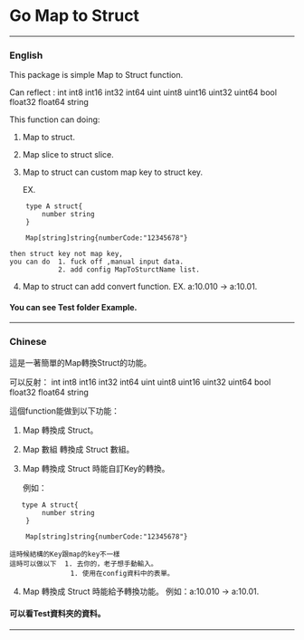 # Go Map to Struct

---
### English

This package is simple Map to Struct function.

Can reflect :
    int     int8        int16       int32       int64
    uint    uint8       uint16      uint32      uint64
    bool    float32     float64     string

This function can doing:

1. Map to struct.
2. Map slice to struct slice.
3. Map to struct can custom map key to struct key.
    
    EX.
``` 
    type A struct{
        number string
    }

    Map[string]string{numberCode:"12345678"}
```

    then struct key not map key,
    you can do  1. fuck off ,manual input data.
                2. add config MapToSturctName list.

4. Map to struct can add convert function.
    EX. a:10.010 -> a:10.01.

#### You can see Test folder Example.

---

### Chinese

這是一著簡單的Map轉換Struct的功能。

可以反射：
    int     int8        int16       int32       int64
    uint    uint8       uint16      uint32      uint64
    bool    float32     float64     string

這個function能做到以下功能：

1. Map 轉換成 Struct。
2. Map 數組 轉換成 Struct 數組。
3. Map 轉換成 Struct 時能自訂Key的轉換。
   
   例如：
```
   type A struct{
        number string
    }

    Map[string]string{numberCode:"12345678"}
```

    這時候結構的Key跟map的key不一樣
    這時可以做以下  1. 去你的，老子想手動輸入。
                   1. 使用在config資料中的表單。 

4. Map 轉換成 Struct 時能給予轉換功能。
    例如：a:10.010 -> a:10.01.

#### 可以看Test資料夾的資料。

-----------------------------------------------------------
